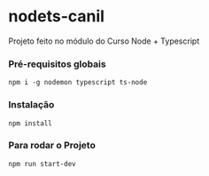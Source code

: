 # nodets-canil

Projeto feito no módulo do Curso Node + Typescript

### Pré-requisitos globais

`npm i -g nodemon typescript ts-node`

### Instalação

`npm install`

### Para rodar o Projeto

`npm run start-dev`
